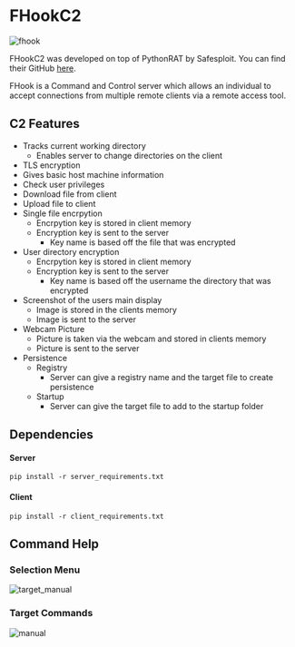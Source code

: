# FHookC2
![fhook](https://github.com/fish-not-phish/FHook/assets/69283986/01ab29fa-9a71-41ac-8668-53732b541e30)

FHookC2 was developed on top of PythonRAT by Safesploit. You can find their GitHub [here](https://github.com/safesploit/PythonRAT/tree/main).

FHook is a Command and Control server which allows an individual to accept connections from multiple remote clients via a remote access tool. 

## C2 Features
+ Tracks current working directory
  + Enables server to change directories on the client
+ TLS encryption
+ Gives basic host machine information
+ Check user privileges
+ Download file from client
+ Upload file to client
+ Single file encrpytion
  + Encrpytion key is stored in client memory
  + Encryption key is sent to the server
    + Key name is based off the file that was encrypted
+ User directory encryption
  + Encrpytion key is stored in client memory
  + Encryption key is sent to the server
    + Key name is based off the username the directory that was encrypted
+ Screenshot of the users main display
  + Image is stored in the clients memory
  + Image is sent to the server
+ Webcam Picture
  + Picture is taken via the webcam and stored in clients memory
  + Picture is sent to the server
+ Persistence
  + Registry
    + Server can give a registry name and the target file to create persistence
  + Startup
    + Server can give the target file to add to the startup folder

## Dependencies
#### Server
```
pip install -r server_requirements.txt
```
#### Client
```
pip install -r client_requirements.txt
```
## Command Help
### Selection Menu
![target_manual](https://github.com/fish-not-phish/FHook/assets/69283986/f01d253b-2c97-4f64-aa9b-ead36bc177f7)
### Target Commands
![manual](https://github.com/fish-not-phish/FHook/assets/69283986/e6f42c74-1c3c-4a96-a643-c8db747bf3ec)


